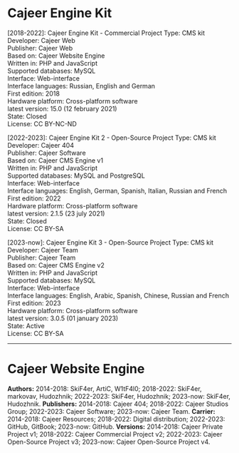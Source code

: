 #  Cajeer Engine Kit

[2018-2022]: Cajeer Engine Kit - Commercial Project
Type: CMS kit<br>
Developer: Cajeer Web<br>
Publisher: Cajeer Web<br>
Based on: Cajeer Website Engine<br>
Written in: PHP and JavaScript<br>
Supported databases: MySQL<br>
Interface: Web-interface<br>
Interface languages: Russian, English and German<br>
First edition: 2018<br>
Hardware platform: Cross-platform software<br>
latest version: 15.0 (12 february 2021)<br>
State: Closed<br>
License: CC BY-NC-ND

[2022-2023]: Cajeer Engine Kit 2 - Open-Source Project
Type: CMS kit<br>
Developer: Cajeer 404<br>
Publisher: Cajeer Software<br>
Based on: Cajeer CMS Engine v1<br>
Written in: PHP and JavaScript<br>
Supported databases: MySQL and PostgreSQL<br>
Interface: Web-interface<br>
Interface languages: English, German, Spanish, Italian, Russian and French<br>
First edition: 2022<br>
Hardware platform: Cross-platform software<br>
latest version: 2.1.5 (23 july 2021)<br>
State: Closed<br>
License: CC BY-SA 

[2023-now]: Cajeer Engine Kit 3 - Open-Source Project
Type: CMS kit<br>
Developer: Cajeer Team<br>
Publisher: Cajeer Team<br>
Based on: Cajeer CMS Engine v2<br>
Written in: PHP and JavaScript<br>
Supported databases: MySQL<br>
Interface: Web-interface<br>
Interface languages: English, Arabic, Spanish, Chinese, Russian and French<br>
First edition: 2023<br>
Hardware platform: Cross-platform software<br>
latest version: 3.0.5 (01 january 2023)<br>
State: Active<br>
License: CC BY-SA 

____

#  Cajeer Website Engine

**Authors:**
2014-2018: SkiF4er, ArtiC, W1tF4l0;
2018-2022: SkiF4er, markovav, Hudozhnik;
2022-2023: SkiF4er, Hudozhnik;
2023-now: SkiF4er, Hudozhnik.
**Publishers:**
2014-2018: Cajeer 404;
2018-2022: Cajeer Studios Group;
2022-2023: Cajeer Software;
2023-now: Cajeer Team.
**Carrier:**
2014-2018: Cajeer Resources;
2018-2022: Digital distribution;
2022-2023: GitHub, GitBook;
2023-now: GitHub.
**Versions:**
2014-2018: Cajeer Private Project v1;
2018-2022: Cajeer Commercial Project v2;
2022-2023: Cajeer Open-Source Project v3;
2023-now: Cajeer Open-Source Project v4.
